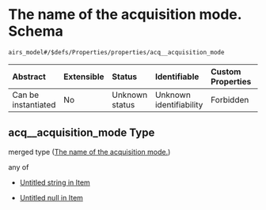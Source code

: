 # The name of the acquisition mode. Schema

```txt
airs_model#/$defs/Properties/properties/acq__acquisition_mode
```



| Abstract            | Extensible | Status         | Identifiable            | Custom Properties | Additional Properties | Access Restrictions | Defined In                                                      |
| :------------------ | :--------- | :------------- | :---------------------- | :---------------- | :-------------------- | :------------------ | :-------------------------------------------------------------- |
| Can be instantiated | No         | Unknown status | Unknown identifiability | Forbidden         | Allowed               | none                | [model.schema.json\*](model.schema.json "open original schema") |

## acq\_\_acquisition\_mode Type

merged type ([The name of the acquisition mode.](model-defs-properties-properties-the-name-of-the-acquisition-mode.md))

any of

* [Untitled string in Item](model-defs-properties-properties-the-name-of-the-acquisition-mode-anyof-0.md "check type definition")

* [Untitled null in Item](model-defs-properties-properties-the-name-of-the-acquisition-mode-anyof-1.md "check type definition")
